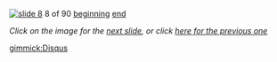 [![slide 8](https://dl.dropboxusercontent.com/u/2977490/presentations/cookbook/img8.jpg)](09.md)
8 of 90
[beginning](01.md)
[end](89.md)

_Click on the image for the [next slide](09.md), or click [here for the previous one](07.md)_

[gimmick:Disqus](theodox-github)